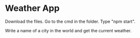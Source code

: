 # Weather App

Download the files.
Go to the cmd in the folder.
Type "npm start".
 
Write a name of a city in the world and get the current weather.
